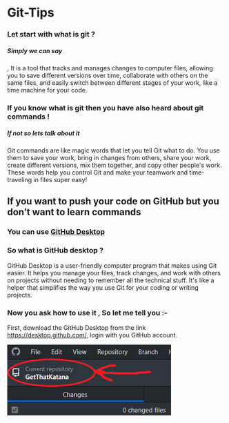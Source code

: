 # Git-Tips

### Let start with what is git ?

<h5>Simply we can say</h5> ,  It is a tool that tracks and manages changes to computer files, allowing you to save different versions over time, collaborate with others on the same files, and easily switch between different stages of your work, like a time machine for your code.

### If you know what is git then you have also heard about git commands !

##### If not so lets talk about it
Git commands are like magic words that let you tell Git what to do. You use them to save your work, bring in changes from others, share your work, create different versions, mix them together, and copy other people's work. These words help you control Git and make your teamwork and time-traveling in files super easy!

## If you want to push your code on GitHub but you don’t want to learn commands

### You can use [GitHub Desktop](https://desktop.github.com/)

### So what is GitHub desktop ?

GitHub Desktop is a user-friendly computer program that makes using Git easier. It helps you manage your files, track changes, and work with others on projects without needing to remember all the technical stuff. It's like a helper that simplifies the way you use Git for your coding or writing projects.

### Now you ask how to use it , So let me tell you :-

First, download the GitHub Desktop from the link https://desktop.github.com/, login with you GitHub account.

<picture>
<img src="./reference-img/change%20repo.png">
</picture>

